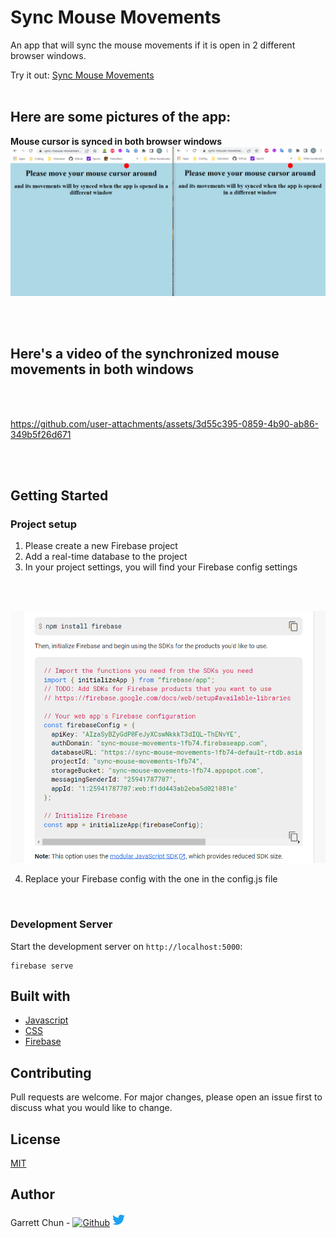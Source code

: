 # Sync Mouse Movements

An app that will sync the mouse movements if it is open in 2 different browser windows.

Try it out: [Sync Mouse Movements](https://sync-mouse-movements-1fb74.web.app)
<br /> 
<br /> 

## Here are some pictures of the app:

<strong>Mouse cursor is synced in both browser windows</strong>
![syncedCursor](./public/assets/syncedCursor.png)

<br /> 
<br />

## Here's a video of the synchronized mouse movements in both windows
<br />
<br />

https://github.com/user-attachments/assets/3d55c395-0859-4b90-ab86-349b5f26d671


<br />
<br />

## Getting Started

### Project setup

1.  Please create a new Firebase project
2.  Add a real-time database to the project
3.  In your project settings, you will find your Firebase config settings
<br /> 
<br /> 


![config](./public/assets/config.png)

4. Replace your Firebase config with the one in the config.js file

<br /> 


### Development Server

Start the development server on `http://localhost:5000`:


```
firebase serve
```

## Built with

- [Javascript](https://developer.mozilla.org/en/JavaScript)
- [CSS](https://developer.mozilla.org/en-US/docs/Web/CSS)
- [Firebase](https://firebase.google.com/)

## Contributing

Pull requests are welcome. For major changes, please open an issue first to discuss what you would like to change.

## License

[MIT](https://choosealicense.com/licenses/mit/)

## Author

Garrett Chun - [![Github][1.1]][1] [![Twitter][1.2]][2]

[1.1]: http://i.imgur.com/9I6NRUm.png
[1.2]: ./public/assets/twitter20.png
[1]: https://github.com/KapakahiCoder
[2]: http://www.twitter.com/KapakahiCoder
